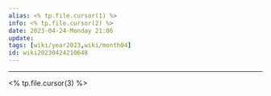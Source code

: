 ```yaml
---
alias: <% tp.file.cursor(1) %>
info: <% tp.file.cursor(2) %>
date: 2023-04-24-Monday 21:06
update: 
tags: [wiki/year2023,wiki/month04]
id: wiki20230424210648
---
```

---

<% tp.file.cursor(3) %>